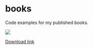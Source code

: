 books
=====

Code examples for my published books.


![](http://blog.gauffin.org/wp-content/uploads/2014/08/bok.png)


[Download link](http://www.syncfusion.com/resources/techportal/ebookconfirm/localization/edm)
